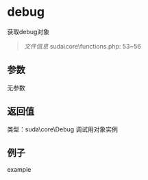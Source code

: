 # debug
获取debug对象
> *文件信息* suda\core\functions.php: 53~56

## 参数

无参数
## 返回值
 
类型：suda\core\Debug
 调试用对象实例
## 例子

example